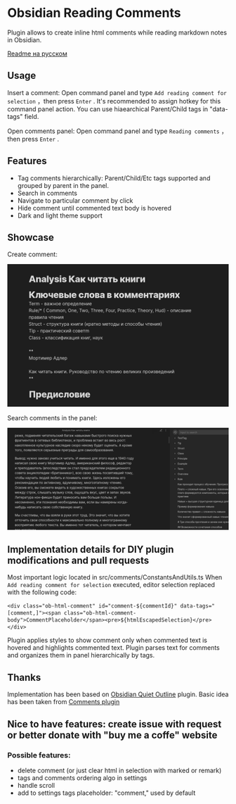 # Obsidian Reading Comments
Plugin allows to create inline html comments while reading markdown notes in Obsidian.

[Readme на русском](https://github.com/BumbrT/obsidian-reading-comments/blob/master/README-RU.md)

## Usage
Insert a comment: Open command panel and type `Add reading comment for selection` ，then press `Enter` .
It's recommended to assign hotkey for this command panel action. You can use hiaearchical Parent/Child tags in "data-tags" field.

Open comments panel: Open command panel and type `Reading comments` ，then press `Enter` .

## Features
- Tag comments hierarchically: Parent/Child/Etc tags supported and grouped by parent in the panel.
- Search in comments
- Navigate to particular comment by click
- Hide comment until commented text body is hovered
- Dark and light theme support

## Showcase
Create comment:

![Create comment](https://raw.githubusercontent.com/BumbrT/obsidian-reading-comments/master/resources/create-comment-ru.gif)

Search comments in the panel:

![Search comments](https://raw.githubusercontent.com/BumbrT/obsidian-reading-comments/master/resources/navigate-comment-ru.gif)

## Implementation details for DIY plugin modifications and pull requests
Most important logic located in src/comments/ConstantsAndUtils.ts
 When `Add reading comment for selection` executed, editor selection replaced with the following code:
```
<div class="ob-html-comment" id="comment-${commentId}" data-tags="[comment,]"><span class="ob-html-comment-body">CommentPlaceholder</span><pre>${htmlEscapedSelection}</pre></div>
```
Plugin applies styles to show comment only when commented text is hovered and highlights commented text.
Plugin parses text for comments and organizes them in panel hierarchically by tags.



## Thanks
Implementation has been based on [Obsidian Quiet Outline](https://github.com/guopenghui/obsidian-quiet-outline) plugin.
Basic idea has been taken from [Comments plugin](https://github.com/Darakah/obsidian-comments-plugin)


## Nice to have features: create issue with request or better donate with "buy me a coffe" website
### Possible features:
- delete comment (or just clear html in selection with marked or remark)
- tags and comments ordering algo in settings
- handle scroll
- add to settings tags placeholder: "comment," used by default


